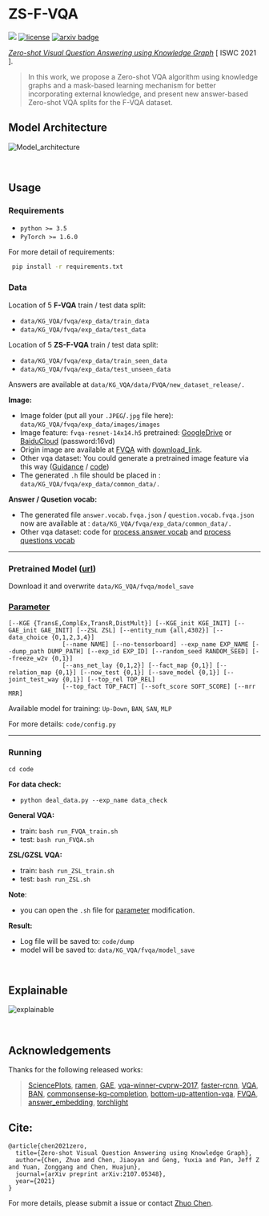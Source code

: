 # ZS-F-VQA

![](https://img.shields.io/badge/version-1.0.1-blue)
[![license](https://img.shields.io/github/license/mashape/apistatus.svg?maxAge=2592000)](https://github.com/China-UK-ZSL/ZS-F-VQA/blob/main/LICENSE)
[![arxiv badge](https://img.shields.io/badge/arXiv-2107.05348-red)](http://arxiv.org/abs/2107.05348)

[*Zero-shot Visual Question Answering using Knowledge Graph*](https://arxiv.org/abs/2107.05348) [ ISWC 2021 ]. 

>In this work,  we propose a Zero-shot VQA algorithm using knowledge graphs and a mask-based learning mechanism for better incorporating external knowledge, and present new answer-based Zero-shot VQA splits for the F-VQA dataset. 

## Model Architecture
![Model_architecture](https://github.com/China-UK-ZSL/ZS-F-VQA/blob/main/figures/Model_architecture.png)

<br />

## Usage

### Requirements
- `python >= 3.5`
- `PyTorch >= 1.6.0`

For more detail of requirements: 
```bash
 pip install -r requirements.txt
```

### Data

Location of 5 **F-VQA** train / test data split:
- ```data/KG_VQA/fvqa/exp_data/train_data```
- ```data/KG_VQA/fvqa/exp_data/test_data```

Location of 5 **ZS-F-VQA** train / test data split: 
- ```data/KG_VQA/fvqa/exp_data/train_seen_data```
- ```data/KG_VQA/fvqa/exp_data/test_unseen_data```

Answers are available at ``data/KG_VQA/data/FVQA/new_dataset_release/.``

**Image:**
- Image folder (put all your `.JPEG`/`.jpg` file here):
```data/KG_VQA/fvqa/exp_data/images/images```
- Image feature: `fvqa-resnet-14x14.h5` pretrained: [GoogleDrive](https://drive.google.com/file/d/1YG9hByw01_ZQ6_mKwehYiddG3x2Cxatu/view?usp=sharing) or [BaiduCloud](https://pan.baidu.com/s/1ks84AWSXxJJ_7LwnzWdEnQ) (password:16vd)
- Origin image are available at [FVQA](https://github.com/wangpengnorman/FVQA) with [download_link](https://www.dropbox.com/s/iyz6l7jhbt6jb7q/new_dataset_release.zip?dl=0).
- Other vqa dataset: You could generate a pretrained image feature via this way ([Guidance](https://github.com/hexiang-hu/answer_embedding/issues/3) / [code](https://github.com/Cyanogenoid/pytorch-vqa/blob/master/preprocess-images.py))
- The generated `.h` file should be placed in :
```data/KG_VQA/fvqa/exp_data/common_data/.```
  
**Answer / Qusetion vocab:**
- The generated file `answer.vocab.fvqa.json` / `question.vocab.fvqa.json`  now are available at :
```data/KG_VQA/fvqa/exp_data/common_data/.```
- Other vqa dataset: code for [process answer vocab](https://github.com/hexiang-hu/answer_embedding/blob/master/tools/preprocess_answer.py) and [process questions vocab](https://github.com/hexiang-hu/answer_embedding/blob/master/tools/preprocess_question.py)

---

### Pretrained Model ([url](https://www.dropbox.com/sh/vp5asuivqpiir5w/AAC3k_gELrP4ydNNok_o1vlYa?dl=0))

Download it and overwrite ```data/KG_VQA/fvqa/model_save```


### [Parameter](#content)
```
[--KGE {TransE,ComplEx,TransR,DistMult}] [--KGE_init KGE_INIT] [--GAE_init GAE_INIT] [--ZSL ZSL] [--entity_num {all,4302}] [--data_choice {0,1,2,3,4}]
               [--name NAME] [--no-tensorboard] --exp_name EXP_NAME [--dump_path DUMP_PATH] [--exp_id EXP_ID] [--random_seed RANDOM_SEED] [--freeze_w2v {0,1}]
               [--ans_net_lay {0,1,2}] [--fact_map {0,1}] [--relation_map {0,1}] [--now_test {0,1}] [--save_model {0,1}] [--joint_test_way {0,1}] [--top_rel TOP_REL]
               [--top_fact TOP_FACT] [--soft_score SOFT_SCORE] [--mrr MRR]
```

Available model for training: ```Up-Down```, `BAN`, `SAN`, `MLP`

For more details: ```code/config.py```

---

### Running
```cd code```

**For data check:**

- ```python deal_data.py --exp_name data_check```

**General VQA:**
- train:
```bash run_FVQA_train.sh```
- test:
```bash run_FVQA.sh```

**ZSL/GZSL VQA:**
- train:
```bash run_ZSL_train.sh```
- test:
```bash run_ZSL.sh```

**Note**: 
- you can open the `.sh` file for <a href="#Parameter">parameter</a> modification.

**Result:**
- Log file will be saved to: ```code/dump```
- model will be saved to: ```data/KG_VQA/fvqa/model_save```

<br />

## Explainable

![explainable](https://github.com/China-UK-ZSL/ZS-F-VQA/blob/main/figures/all_explainable.png)

<br />

## Acknowledgements
Thanks for the following released works:
>[SciencePlots](https://github.com/garrettj403/SciencePlots), [ramen](https://github.com/erobic/ramen), [GAE](https://github.com/zfjsail/gae-pytorch), [vqa-winner-cvprw-2017](https://github.com/markdtw/vqa-winner-cvprw-2017), [faster-rcnn](https://github.com/jwyang/faster-rcnn.pytorch), [VQA](https://github.com/Shivanshu-Gupta/Visual-Question-Answering), [BAN](https://github.com/jnhwkim/ban-vqa), [commonsense-kg-completion](https://github.com/allenai/commonsense-kg-completion), [bottom-up-attention-vqa](https://github.com/hengyuan-hu/bottom-up-attention-vqa), [FVQA](https://github.com/wangpengnorman/FVQA), [answer_embedding](https://github.com/hexiang-hu/answer_embedding), [torchlight](https://github.com/RamonYeung/torchlight)


## Cite:
```bigquery
@article{chen2021zero,
  title={Zero-shot Visual Question Answering using Knowledge Graph},
  author={Chen, Zhuo and Chen, Jiaoyan and Geng, Yuxia and Pan, Jeff Z and Yuan, Zonggang and Chen, Huajun},
  journal={arXiv preprint arXiv:2107.05348},
  year={2021}
}
```

For more details, please submit a issue or contact [Zhuo Chen](https://github.com/hackerchenzhuo).


